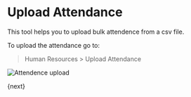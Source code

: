 <!-- add-breadcrumbs -->
# Upload Attendance

This tool helps you to upload bulk attendence from a csv file.

To upload the attendance go to:

> Human Resources > Upload Attendance

<img class="screenshot" alt="Attendence upload" src="{{docs_base_url}}/assets/img/human-resources/attendence-upload.png">

{next}